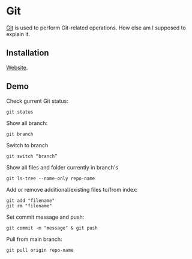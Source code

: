# Git
[Git](https://git-scm.com/downloads) is used to perform Git-related operations. How else am I supposed to explain it.

## Installation
[Website](https://git-scm.com/downloads).

## Demo
Check gurrent Git status:
```
git status
```

Show all branch:
```
git branch
```

Switch to branch
```
git switch “branch”
```

Show all files and folder currently in branch's 
```
git ls-tree --name-only repo-name
```

Add or remove additional/existing files to/from index:
```
git add "filename"
git rm "filename"
```

Set commit message and push:
```
git commit -m "message" & git push
```

Pull from main branch:
```
git pull origin repo-name
```
